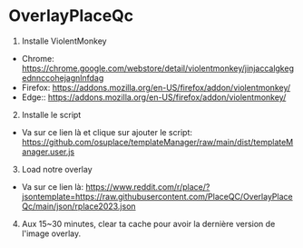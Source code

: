 # OverlayPlaceQc

1) Installe ViolentMonkey
* Chrome: https://chrome.google.com/webstore/detail/violentmonkey/jinjaccalgkegednnccohejagnlnfdag
* Firefox: https://addons.mozilla.org/en-US/firefox/addon/violentmonkey/
* Edge:: https://addons.mozilla.org/en-US/firefox/addon/violentmonkey/ 

2) Installe le script
* Va sur ce lien là et clique sur ajouter le script: https://github.com/osuplace/templateManager/raw/main/dist/templateManager.user.js

3) Load notre overlay
* Va sur ce lien là: https://www.reddit.com/r/place/?jsontemplate=https://raw.githubusercontent.com/PlaceQC/OverlayPlaceQc/main/json/rplace2023.json

4) Aux 15~30 minutes, clear ta cache pour avoir la dernière version de l'image overlay.

